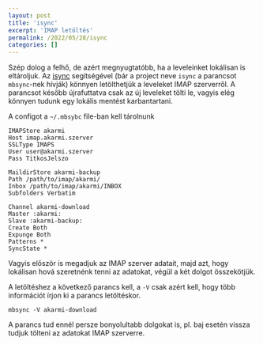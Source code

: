 ```yaml
---
layout: post
title: 'isync'
excerpt: 'IMAP letöltés'
permalink: /2022/05/28/isync
categories: []
---
```

Szép dolog a felhő, de azért megnyugtatóbb, ha a leveleinket lokálisan is eltároljuk. Az [isync](https://isync.sourceforge.io/) segítségével
(bár a project neve `isync` a parancsot `mbsync`-nek hívják) könnyen letölthetjük a leveleket IMAP szerverről.
A parancsot később újrafuttatva csak az új leveleket tölti le, vagyis elég könnyen tudunk egy lokális mentést karbantartani.

A configot a `~/.mbsybc` file-ban kell tárolnunk

```
IMAPStore akarmi
Host imap.akarmi.szerver
SSLType IMAPS
User user@akarmi.szerver
Pass TitkosJelszo

MaildirStore akarmi-backup
Path /path/to/imap/akarmi/
Inbox /path/to/imap/akarmi/INBOX
Subfolders Verbatim

Channel akarmi-download
Master :akarmi:
Slave :akarmi-backup:
Create Both
Expunge Both
Patterns *
SyncState *
```

Vagyis először is megadjuk az IMAP szerver adatait, majd azt, hogy lokálisan hová szeretnénk tenni az adatokat, végül a két dolgot összekötjük.

A letöltéshez a következő parancs kell, a `-V` csak azért kell, hogy több információt írjon ki a parancs letöltéskor.

```
mbsync -V akarmi-download
```

A parancs tud ennél persze bonyolultabb dolgokat is, pl. baj esetén vissza tudjuk tölteni az adatokat IMAP szerverre.
